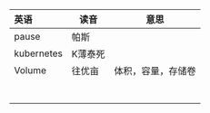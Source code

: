 | 英语       | 读音    | 意思               |
| :--------- | ------- | ------------------ |
| pause      | 帕斯    |                    |
| kubernetes | K薄泰死 |                    |
| Volume     | 往优亩  | 体积，容量，存储卷 |
|            |         |                    |
|            |         |                    |
|            |         |                    |
|            |         |                    |
|            |         |                    |
|            |         |                    |
|            |         |                    |



